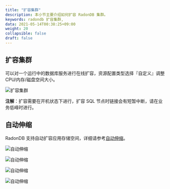 ```yaml
---
title: "扩容集群"
description: 本小节主要介绍如何扩容 RadonDB 集群。 
keywords: radondb 扩容集群,
data: 2021-05-14T00:38:25+09:00
weight: 20
collapsible: false
draft: false
---
```




## 扩容集群

可以对一个运行中的数据库服务进行在线扩容，资源配置类型选择『自定义』调整 CPU/内存/磁盘空间大小。

![扩容集群](../../_images/scale.png)

**注解**：扩容需要在开机状态下进行，扩容 SQL 节点时链接会有短暂中断，请在业务低峰时进行。

## 自动伸缩

RadonDB 支持自动扩容应用存储空间，详细请参考[自动伸缩](https://docs.qingcloud.com/product/operation/autoscaling)。

![自动伸缩](../../_images/autoscaling_1.png)

![自动伸缩](../../_images/autoscaling_2.png)

![自动伸缩](../../_images/autoscaling_3.png)

![自动伸缩](../../_images/autoscaling_4.png)
